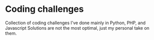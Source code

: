 # Coding challenges
Collection of coding challenges I've done mainly in Python, PHP, and Javascript
Solutions are not the most optimal, just my personal take on them.